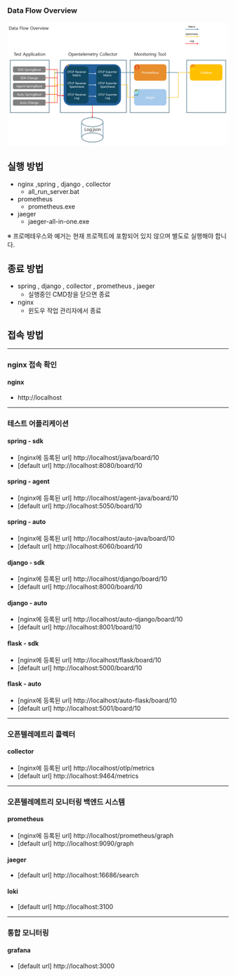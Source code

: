 

### Data Flow Overview
![data-falow-overview.png](/application/data-falow-overview.png)

## 실행 방법
- nginx ,spring , django , collector
  - all_run_server.bat
- prometheus
  - prometheus.exe
- jaeger
  - jaeger-all-in-one.exe 

※ 프로메테우스와 예거는 현재 프로젝트에 포함되어 있지 않으며 별도로 실행해야 합니다.


## 종료 방법
- spring , django , collector , prometheus , jaeger
    - 실행중인 CMD창을 닫으면 종료
- nginx
    - 윈도우 작업 관리자에서 종료

## 접속 방법
---
### nginx 접속 확인
#### nginx
- http://localhost

---
### 테스트 어플리케이션
#### spring - sdk
- [nginx에 등록된 url] http://localhost/java/board/10
- [default url] http://localhost:8080/board/10

#### spring - agent
- [nginx에 등록된 url] http://localhost/agent-java/board/10
- [default url] http://localhost:5050/board/10

#### spring - auto
- [nginx에 등록된 url] http://localhost/auto-java/board/10
- [default url] http://localhost:6060/board/10

#### django - sdk
- [nginx에 등록된 url] http://localhost/django/board/10
- [default url] http://localhost:8000/board/10

#### django - auto
- [nginx에 등록된 url] http://localhost/auto-django/board/10
- [default url] http://localhost:8001/board/10
 
#### flask - sdk
- [nginx에 등록된 url] http://localhost/flask/board/10
- [default url] http://localhost:5000/board/10

#### flask - auto
- [nginx에 등록된 url] http://localhost/auto-flask/board/10
- [default url] http://localhost:5001/board/10

---
### 오픈텔레메트리 콜렉터
#### collector
- [nginx에 등록된 url] http://localhost/otlp/metrics
- [default url] http://localhost:9464/metrics

--- 
### 오픈텔레메트리 모니터링 백엔드 시스템
#### prometheus
- [nginx에 등록된 url] http://localhost/prometheus/graph
- [default url] http://localhost:9090/graph

#### jaeger
- [default url] http://localhost:16686/search

#### loki
- [default url] http://localhost:3100 

---
### 통합 모니터링
#### grafana
- [default url] http://localhost:3000 
